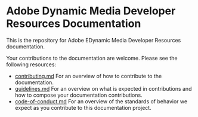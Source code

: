 # Adobe Dynamic Media Developer Resources Documentation

This is the repository for Adobe EDynamic Media Developer Resources documentation.

Your contributions to the documentation are welcome. Please see the following resources:

* [contributing.md](contributing.md) For an overview of how to contribute to the documentation.
* [guidelines.md](guidelines.md) For an overview on what is expected in contributions and how to compose your documentation contributions.
* [code-of-conduct.md](code-of-conduct.md) For an overview of the standards of behavior we expect as you contribute to this documentation project.
